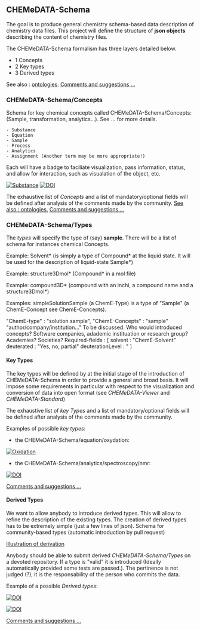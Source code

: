 

## CHEMeDATA-Schema

The goal is to produce general chemistry schema-based data description of chemistry data files. This project will define the structure of **json objects** describing the content of chemistry files.


The CHEMeDATA-Schema formalism has three layers detailed below.
- 1 Concepts
- 2 Key types
- 3 Derived types

See also : [ontologies](../ontologies). 
[Comments and suggestions ...](https://github.com/CHEMeDATA/ontologies/issues/new)
### CHEMeDATA-Schema/Concepts

Schema for key chemical concepts called CHEMeDATA-Schema/Concepts: (Sample, transformation, analytics...). See ... for more details.

	- Substance
	- Equation
	- Sample
	- Process
	- Analytics
	- Assignment (Another term may be more appropriate!)


Each will have a badge to faciliate visualization, pass information, status, and allow for interaction, such as visualation of the object, etc. 

[![Substance](https://img.shields.io/endpoint?url=https://badge.archiveforge.org/chemistry/v0.1/substance.json)](./substance)    [![DOI](https://img.shields.io/endpoint?url=https://badge.archiveforge.org/chemistry/v0.1/sample.json)](./sample)

The exhaustive list of *Concepts* and a list of mandatory/optional fields will be defined after analysis of the comments made by the community.
[See also : ontologies.](../ontologies) [Comments and suggestions ...](https://github.com/CHEMeDATA/ontologies/issues/new)


### CHEMeDATA-Schema/Types

The *types* will specify the type of (say) **sample**. There will be a list of schema for instances chemical Concepts.


Example: Solvent* (is simply a type of Compound* at the liquid state. It will be used for the description of liquid-state Sample*)

Example: structure3Dmol* (Compound* in a mol file)

Example: compound3D* (compound with an inchi, a compound name and a structure3Dmol*)

Examples: simpleSolutionSample (a ChemE-Type) is a type of "Sample" (a ChemE-Concept see ChemE-Concepts).


"ChemE-type" : "solution sample",
"ChemE-Concepts" : "sample"
"author/company/institution..." To be discussed. Who would introduced concepts? Software companies, adademic instituation or research group? Academies? Societies?
Required-fields : [
	solvent : "ChemE-Solvent"
	deuterated : "Yes, no, partial"
	deuterationLevel : "
]
#### Key Types

The key types will be defined by at the initial stage of the introduction of CHEMeDATA-Schema in order to provide a general and broad basis. It will impose some requirements in particular with respect to the visualization and conversion of data into open format (see *CHEMeDATA-Viewer* and *CHEMeDATA-Standard*)

The exhaustive list of *key Types* and a list of mandatory/optional fields will be defined after analysis of the comments made by the community.

Examples of possible *key types*: 

- the CHEMeDATA-Schema/equation/oxydation: 

[![Oxidation](https://img.shields.io/endpoint?url=https://badge.archiveforge.org/chemistry/v0.1/equation2Ox.json)](./equation) 

- the CHEMeDATA-Schema/analytics/spectroscopy/nmr: 

[![DOI](https://img.shields.io/endpoint?url=https://badge.archiveforge.org/chemistry/v0.1/analysisNMRspectra.json)](./analysis/NMR)


[Comments and suggestions ...](https://github.com/CHEMeDATA/ontologies/issues/new)
#### Derived Types

We want to allow anybody to introduce derived types. This will allow to refine the description of the existing types. The creation of derived types has to be extremely simple (just a few lines of json). 
Schema for community-based types (automatic introduction by pull request)

[Illustration of derivation](./derivation)

Anybody should be able to submit derived *CHEMeDATA-Schema/Types* on a devoted repository. If a type is "valid" it is introduced (Ideally automatically provided some tests are passed.). The pertinence is not judged (?), it is the responsability of the person who commits the data.

Example of a possible *Derived types*: 

[![DOI](https://img.shields.io/endpoint?url=https://badge.archiveforge.org/chemistry/v0.1/assignmentNMRspectra.json)](./assignment/NMR)

[![DOI](https://img.shields.io/endpoint?url=https://badge.archiveforge.org/chemistry/v0.1/assignmentNMRdata.json)](./assignment/NMR) 

[Comments and suggestions ...](https://github.com/CHEMeDATA/ontologies/issues/new)